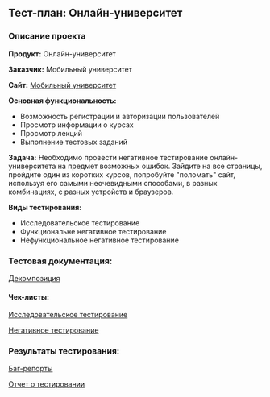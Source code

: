 ## Тест-план: Онлайн-университет

### Описание проекта

<b>Продукт:</b> Онлайн-университет

<b>Заказчик:</b> Мобильный университет

<b>Сайт:</b> [Мобильный университет](https://m-university.ru/)

<b>Основная функциональность:</b> 
* Возможность регистрации и авторизации пользователей
* Просмотр информации о курсах
* Просмотр лекций
* Выполнение тестовых заданий

<b>Задача:</b> Необходимо провести негативное тестирование онлайн-университета на предмет возможных ошибок. Зайдите на все страницы, пройдите один из коротких курсов, попробуйте "поломать" сайт, используя его самыми неочевидными способами, в разных комбинациях, с разных устройств и браузеров.  

<b>Виды тестирования:</b>
* Исследовательское тестирование
* Функциональне негативное тестирование
* Нефункциональное негативное тестирование

  
### Тестовая документация:

[Декомпозиция](https://miro.com/app/board/uXjVKcWmB1k=/?share_link_id=23820975974)

#### Чек-листы:
[Исследовательское тестирование](https://github.com/GAnnaQA/University/blob/main/%D0%A7%D0%B5%D0%BA-%D0%BB%D0%B8%D1%81%D1%82_%D0%98%D1%81%D1%81%D0%BB%D0%B5%D0%B4%D0%BE%D0%B2%D0%B0%D1%82%D0%B5%D0%BB%D1%8C%D1%81%D0%BA%D0%BE%D0%B5%20%D1%82%D0%B5%D1%81%D1%82%D0%B8%D1%80%D0%BE%D0%B2%D0%B0%D0%BD%D0%B8%D0%B5_README.md)

[Негативное тестирование](https://github.com/GAnnaQA/University/blob/main/%D0%A7%D0%B5%D0%BA-%D0%BB%D0%B8%D1%81%D1%82_%D0%9D%D0%B5%D0%B3%D0%B0%D1%82%D0%B8%D0%B2%D0%BD%D0%BE%D0%B5%20%D1%82%D0%B5%D1%81%D1%82%D0%B8%D1%80%D0%BE%D0%B2%D0%B0%D0%BD%D0%B8%D0%B5_README.md)

### Результаты тестирования:
[Баг-репорты](https://github.com/GAnnaQA/University/blob/main/%D0%91%D0%B0%D0%B3%D0%B8_%D0%BC%D0%BE%D0%B1%D0%B8%D0%BB%D1%8C%D0%BD%D1%8B%D0%B9%20%D1%83%D0%BD%D0%B8%D0%B2%D0%B5%D1%80%D1%81%D0%B8%D1%82%D0%B5%D1%82.docx)

[Отчет о тестировании]()
